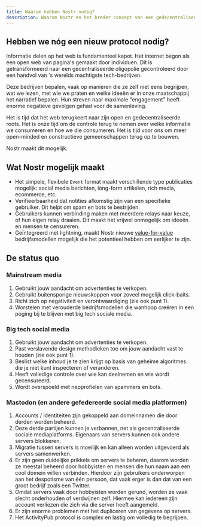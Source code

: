 ```yaml
---
title: Waarom hebben Nostr nodig?
description: Waarom Nostr en het breder concept van een gedecentraliseerd internet belangrijk is. 
---
```


## Hebben we nóg een nieuw protocol nodig?

Informatie delen op het web is fundamenteel kapot. Het internet begon als een open web van pagina's gemaakt door individuen. Dit is getransformeerd naar een gecentraliseerde oligopolie gecontroleerd door een handvol van 's werelds machtigste tech-bedrijven.

Deze bedrijven bepalen, vaak op manieren die ze zelf niet eens begrijpen, wat we lezen, met wie we praten en welke ideeën er in onze maatschappij het narratief bepalen. Hun streven naar maximale "engagement" heeft enorme negatieve gevolgen gehad voor de samenleving.

Het is tijd dat het web terugkeert naar zijn open en gedecentraliseerde roots. Het is onze tijd om de controle terug te nemen over welke informatie we consumeren en hoe we die consumeren. Het is tijd voor ons om meer open-minded en constructieve gemeenschappen terug op te bouwen.

Nostr maakt dit mogelijk.

## Wat Nostr mogelijk maakt

-   Het simpele, flexibele `Event` format maakt verschillende type publicaties mogelijk: social media berichten, long-form artikelen, rich media, ecommerce, etc.
-   Verifieerbaarheid dat notities afkomstig zijn van een specifieke gebruiker.  Dit helpt om spam en bots te bestrijden.
-   Gebruikers kunnen verbinding maken met meerdere relays naar keuze, of hun eigen relay draaien. Dit maakt het vrijwel onmogelijk om ideeën en mensen te censureren.
-   Geïntegreerd met lightning, maakt Nostr nieuwe [value-for-value](https://value4value.info/) bedrijfsmodellen mogelijk die het potentieel hebben om eerlijker te zijn.

## De status quo

### Mainstream media

1. Gebruikt jouw aandacht om advertenties te verkopen.
2. Gebruikt buitensporige nieuwskoppen voor zoveel mogelijk click-baits.
3. Richt zich op negativiteit en verontwaardiging (zie ook punt 1).
4. Worstelen met verouderde bedrijfsmodellen die wanhoop creëren in een poging bij te blijven met big tech sociale media.

### Big tech social media

1. Gebruikt jouw aandacht om advertenties te verkopen.
2. Past verslavende design methodieken toe om jouw aandacht vast te houden (zie ook punt 1).
3. Beslist welke inhoud je te zien krijgt op basis van geheime algoritmes die je niet kunt inspecteren of veranderen.
4. Heeft volledige controle over wie kan deelnemen en wie wordt gecensureerd.
5. Wordt overspoeld met nepprofielen van spammers en bots.

### Mastodon (en andere gefedereerde social media platformen)

1. Accounts / identiteiten zijn gekoppeld aan domeinnamen die door derden worden beheerd.
2. Deze derde partijen kunnen je verbannen, net als gecentraliseerde sociale mediaplatforms. Eigenaars van servers kunnen ook andere servers blokkeren.
3. Migratie tussen servers is moeilijk en kan alleen worden uitgevoerd als servers samenwerken.
4. Er zijn geen duidelijke prikkels om servers te beheren, daarom worden ze meestal beheerd door hobbyisten en mensen die hun naam aan een cool domein willen verbinden. Hierdoor zijn gebruikers onderworpen aan het despotisme van één persoon, dat vaak erger is dan dat van een groot bedrijf zoals een Twitter.
5. Omdat servers vaak door hobbyisten worden gerund, worden ze vaak slecht onderhouden of verdwijnen zelf. Hiermee kan iedereen zijn account verliezen die zich via die server heeft aangemeld.
6. Er zijn enorme problemen met het dupliceren van gegevens op servers.
7. Het ActivityPub protocol is complex en lastig om volledig te begrijpen.


